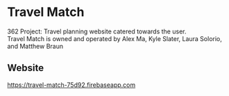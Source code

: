 # Travel Match
362 Project: Travel planning website catered towards the user. 
<br>
Travel Match is owned and operated by Alex Ma, Kyle Slater, Laura Solorio, and Matthew Braun
<br>
## Website
https://travel-match-75d92.firebaseapp.com
